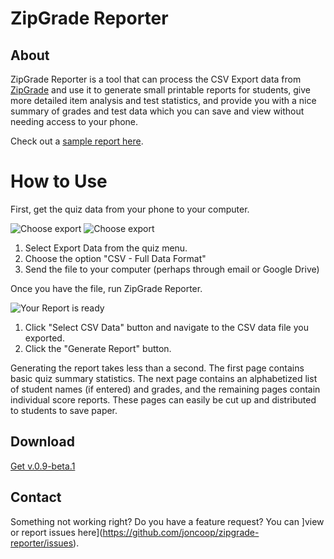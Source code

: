 # ZipGrade Reporter

## About

ZipGrade Reporter is a tool that can process the CSV Export data from [ZipGrade](https://www.zipgrade.com/) and use it to generate small printable reports for students, give more detailed item analysis and test statistics, and provide you with a nice summary of grades and test data which you can save and view without needing access to your phone.

Check out a [sample report here](https://github.com/joncoop/zipgrade-reporter/raw/master/sample/sample_report.docx).

# How to Use

First, get the quiz data from your phone to your computer.

![Choose export](https://raw.githubusercontent.com/joncoop/zipgrade-reporter/master/screenshots/export.png)
![Choose export](https://raw.githubusercontent.com/joncoop/zipgrade-reporter/master/screenshots/pick_csv.png)

1. Select Export Data from the quiz menu.
2. Choose the option "CSV - Full Data Format"
3. Send the file to your computer (perhaps through email or Google Drive)

Once you have the file, run ZipGrade Reporter.

![Your Report is ready](https://raw.githubusercontent.com/joncoop/zipgrade-reporter/master/screenshots/ready.png)

1. Click "Select CSV Data" button and navigate to the CSV data file you exported.
2. Click the "Generate Report" button.

Generating the report takes less than a second. The first page contains basic quiz summary statistics. The next page contains an alphabetized list of student names (if entered) and grades, and the remaining pages contain individual score reports. These pages can easily be cut up and distributed to students to save paper.

## Download

[Get v.0.9-beta.1](https://github.com/joncoop/zipgrade-reporter/releases/download/v.0.9-beta.1/ZipGrade.Reporter.exe)

## Contact

Something not working right? Do you have a feature request? You can ]view or report issues here](https://github.com/joncoop/zipgrade-reporter/issues).
